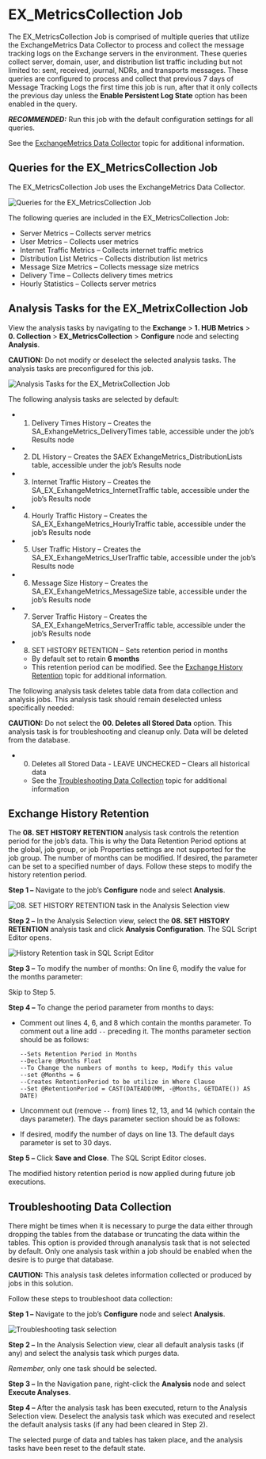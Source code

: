 # EX_MetricsCollection Job

The EX_MetricsCollection Job is comprised of multiple queries that utilize the ExchangeMetrics Data
Collector to process and collect the message tracking logs on the Exchange servers in the
environment. These queries collect server, domain, user, and distribution list traffic including but
not limited to: sent, received, journal, NDRs, and transports messages. These queries are configured
to process and collect that previous 7 days of Message Tracking Logs the first time this job is run,
after that it only collects the previous day unless the **Enable Persistent Log State** option has
been enabled in the query.

**_RECOMMENDED:_** Run this job with the default configuration settings for all queries.

See the
[ExchangeMetrics Data Collector](/docs/accessanalyzer/12.0/administration/data-collectors/exchangemetrics/overview.md) topic
for additional information.

## Queries for the EX_MetricsCollection Job

The EX_MetricsCollection Job uses the ExchangeMetrics Data Collector.

![Queries for the EX_MetricsCollection Job](/img/product_docs/accessanalyzer/solutions/exchange/hubmetrics/collection/metricscollectionqueries.webp)

The following queries are included in the EX_MetricsCollection Job:

- Server Metrics – Collects server metrics
- User Metrics – Collects user metrics
- Internet Traffic Metrics – Collects internet traffic metrics
- Distribution List Metrics – Collects distribution list metrics
- Message Size Metrics – Collects message size metrics
- Delivery Time – Collects delivery times metrics
- Hourly Statistics – Collects server metrics

## Analysis Tasks for the EX_MetrixCollection Job

View the analysis tasks by navigating to the **Exchange** > **1. HUB Metrics** > **0. Collection** >
**EX_MetricsCollection** > **Configure** node and selecting **Analysis**.

**CAUTION:** Do not modify or deselect the selected analysis tasks. The analysis tasks are
preconfigured for this job.

![Analysis Tasks for the EX_MetrixCollection Job](/img/product_docs/accessanalyzer/solutions/exchange/hubmetrics/collection/metricscollectionanalysis.webp)

The following analysis tasks are selected by default:

- 1. Delivery Times History – Creates the SA_ExhangeMetrics_DeliveryTimes table, accessible under
     the job’s Results node
- 2. DL History – Creates the SA*EX* ExhangeMetrics_DistributionLists table, accessible under the
     job’s Results node
- 3. Internet Traffic History – Creates the SA_EX_ExhangeMetrics_InternetTraffic table, accessible
     under the job’s Results node
- 4. Hourly Traffic History – Creates the SA_EX_ExhangeMetrics_HourlyTraffic table, accessible
     under the job’s Results node
- 5. User Traffic History – Creates the SA_EX_ExhangeMetrics_UserTraffic table, accessible under
     the job’s Results node
- 6. Message Size History – Creates the SA_EX_ExhangeMetrics_MessageSize table, accessible under
     the job’s Results node
- 7. Server Traffic History – Creates the SA_EX_ExhangeMetrics_ServerTraffic table, accessible
     under the job’s Results node
- 8. SET HISTORY RETENTION – Sets retention period in months

  - By default set to retain **6 months**
  - This retention period can be modified. See the
    [Exchange History Retention](#exchange-history-retention) topic for additional information.

The following analysis task deletes table data from data collection and analysis jobs. This analysis
task should remain deselected unless specifically needed:

**CAUTION:** Do not select the **00. Deletes all Stored Data** option. This analysis task is for
troubleshooting and cleanup only. Data will be deleted from the database.

- 0. Deletes all Stored Data - LEAVE UNCHECKED – Clears all historical data

  - See the [Troubleshooting Data Collection](#troubleshooting-data-collection) topic for
    additional information

## Exchange History Retention

The **08. SET HISTORY RETENTION** analysis task controls the retention period for the job’s data.
This is why the Data Retention Period options at the global, job group, or job Properties settings
are not supported for the job group. The number of months can be modified. If desired, the parameter
can be set to a specified number of days. Follow these steps to modify the history retention period.

**Step 1 –** Navigate to the job’s **Configure** node and select **Analysis**.

![08. SET HISTORY RETENTION task in the Analysis Selection view](/img/product_docs/accessanalyzer/solutions/exchange/hubmetrics/collection/sethistoryretentiontask.webp)

**Step 2 –** In the Analysis Selection view, select the **08. SET HISTORY RETENTION** analysis task
and click **Analysis Configuration**. The SQL Script Editor opens.

![History Retention task in SQL Script Editor](/img/product_docs/accessanalyzer/solutions/exchange/hubmetrics/collection/sethistoryretentionscripteditor.webp)

**Step 3 –** To modify the number of months: On line 6, modify the value for the months parameter:

Skip to Step 5.

**Step 4 –** To change the period parameter from months to days:

- Comment out lines 4, 6, and 8 which contain the months parameter. To comment out a line add `--`
  preceding it. The months parameter section should be as follows:

  ```
  --Sets Retention Period in Months
  --Declare @Months Float
  --To Change the numbers of months to keep, Modify this value
  --set @Months = 6
  --Creates RetentionPeriod to be utilize in Where Clause
  --Set @RetentionPeriod = CAST(DATEADD(MM, -@Months, GETDATE()) AS DATE)
  ```

- Uncomment out (remove `--` from) lines 12, 13, and 14 (which contain the days parameter). The days
  parameter section should be as follows:
- If desired, modify the number of days on line 13. The default days parameter is set to 30 days.

**Step 5 –** Click **Save and Close**. The SQL Script Editor closes.

The modified history retention period is now applied during future job executions.

## Troubleshooting Data Collection

There might be times when it is necessary to purge the data either through dropping the tables from
the database or truncating the data within the tables. This option is provided through ananalysis
task that is not selected by default. Only one analysis task within a job should be enabled when the
desire is to purge that database.

**CAUTION:** This analysis task deletes information collected or produced by jobs in this solution.

Follow these steps to troubleshoot data collection:

**Step 1 –** Navigate to the job’s **Configure** node and select **Analysis**.

![Troubleshooting task selection](/img/product_docs/accessanalyzer/solutions/exchange/hubmetrics/collection/troubleshootingtaskselection.webp)

**Step 2 –** In the Analysis Selection view, clear all default analysis tasks (if any) and select
the analysis task which purges data.

_Remember,_ only one task should be selected.

**Step 3 –** In the Navigation pane, right-click the **Analysis** node and select **Execute
Analyses**.

**Step 4 –** After the analysis task has been executed, return to the Analysis Selection view.
Deselect the analysis task which was executed and reselect the default analysis tasks (if any had
been cleared in Step 2).

The selected purge of data and tables has taken place, and the analysis tasks have been reset to the
default state.
